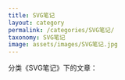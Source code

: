 ```yaml
---
title: SVG笔记
layout: category
permalink: /categories/SVG笔记/
taxonomy: SVG笔记
image: assets/images/SVG笔记.jpg
---
```


分类《SVG笔记》下的文章：
